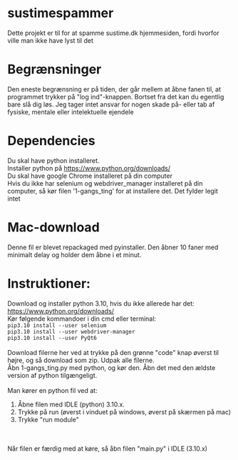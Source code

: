 # sustimespammer
Dette projekt er til for at spamme sustime.dk hjemmesiden, fordi hvorfor ville man ikke have lyst til det
# Begrænsninger
Den eneste begrænsning er på tiden, der går mellem at åbne fanen til, at programmet trykker på "log ind"-knappen. Bortset fra det kan du egentlig bare slå dig løs. Jeg tager intet ansvar for nogen skade på- eller tab af fysiske, mentale eller intelektuelle ejendele

# Dependencies
Du skal have python installeret.
<br />
Installer python på https://www.python.org/downloads/
<br />
Du skal have google Chrome installeret på din computer
<br />
Hvis du ikke har selenium og webdriver_manager installeret på din computer, så kør filen '1-gangs_ting' for at installere det. Det fylder legit intet

# Mac-download
Denne fil er blevet repackaged med pyinstaller. Den åbner 10 faner med minimalt delay og holder dem åbne i et minut.

# Instruktioner:
Download og installer python 3.10, hvis du ikke allerede har det: https://www.python.org/downloads/
<br />
Kør følgende kommandoer i din cmd eller terminal:
<br />
```pip3.10 install --user selenium```
<br />
```pip3.10 install --user webdriver-manager```
<br />
```pip3.10 install --user PyQt6```
<br />
<br />
Download filerne her ved at trykke på den grønne "code" knap øverst til højre, og så download som zip. Udpak alle filerne.
<br />
Åbn 1-gangs_ting.py med python, og kør den. Åbn det med den ældste version af python tilgængeligt.
<br />
<br />
Man kører en python fil ved at:
<br />
1) Åbne filen med IDLE (python) 3.10.x. <br />
2) Trykke på run (øverst i vinduet på windows, øverst på skærmen på mac) <br />
3) Trykke "run module"
<br />
<br />
Når filen er færdig med at køre, så åbn filen "main.py" i IDLE (3.10.x)
